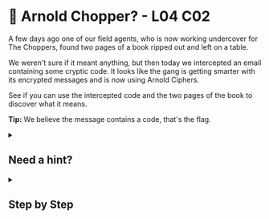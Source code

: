 # 🏰 Arnold Chopper? - L04 C02

A few days ago one of our field agents, who is now working undercover for The Choppers, found two pages of a book ripped out and left on a table.

We weren't sure if it meant anything, but then today we intercepted an email containing some cryptic code. It looks like the gang is getting smarter with its encrypted messages and is now using Arnold Ciphers.

See if you can use the intercepted code and the two pages of the book to discover what it means.

**Tip:** We believe the message contains a code, that's the flag.

<details><summary>

## Need a hint?</summary>

> 💡 Hint: An Arnold or book cipher is one where the numbers refer to the position of words in the text. In this case, it looks like each set of three numbers refers to the page, line and word. So 02.04.03 would mean the second page, fourth line down, third word along. Once you understand that, decrypting the message should be easy, and the flag is hidden within.

</details>

<details><summary>

## Step by Step</summary>

- Use the provided book to decipher the numbers each set of three, two number pairs correlates to the page number, line number, and word in the sentence.
- The decoded message is the following:
  - Kinsmen, the commands. Go tonight, the moment is now. Lower opportunity in the morning. Code is `[REDACTED]`. Good fortune.

</details>
